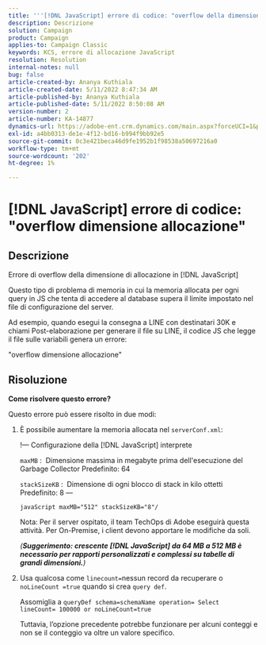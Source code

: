 ```yaml
---
title: '''[!DNL JavaScript] errore di codice: "overflow della dimensione di allocazione"'
description: Descrizione
solution: Campaign
product: Campaign
applies-to: Campaign Classic
keywords: KCS, errore di allocazione JavaScript
resolution: Resolution
internal-notes: null
bug: false
article-created-by: Ananya Kuthiala
article-created-date: 5/11/2022 8:47:34 AM
article-published-by: Ananya Kuthiala
article-published-date: 5/11/2022 8:50:08 AM
version-number: 2
article-number: KA-14877
dynamics-url: https://adobe-ent.crm.dynamics.com/main.aspx?forceUCI=1&pagetype=entityrecord&etn=knowledgearticle&id=e9cf37fa-06d1-ec11-a7b5-0022480a8e40
exl-id: a4bb0313-de1e-4f12-bd16-b994f9bb92e5
source-git-commit: 0c3e421beca46d9fe1952b1f98538a50697216a0
workflow-type: tm+mt
source-wordcount: '202'
ht-degree: 1%

---
```


# [!DNL JavaScript] errore di codice: &quot;overflow dimensione allocazione&quot;

## Descrizione

Errore di overflow della dimensione di allocazione in [!DNL JavaScript]

Questo tipo di problema di memoria in cui la memoria allocata per ogni query in JS che tenta di accedere al database supera il limite impostato nel file di configurazione del server.

Ad esempio, quando esegui la consegna a LINE con destinatari 30K e chiami Post-elaborazione per generare il file su LINE, il codice JS che legge il file sulle variabili genera un errore:

&quot;overflow dimensione allocazione&quot;

## Risoluzione

<b>Come risolvere questo errore?</b>

Questo errore può essere risolto in due modi:

1. È possibile aumentare la memoria allocata nel `serverConf.xml`:

   !— Configurazione della [!DNL JavaScript] interprete

   `maxMB` :  Dimensione massima in megabyte prima dell&#39;esecuzione del Garbage Collector Predefinito: 64

   `stackSizeKB` :  Dimensione di ogni blocco di stack in kilo ottetti Predefinito: 8 —

   `javaScript maxMB="512" stackSizeKB="8"/`

   Nota: Per il server ospitato, il team TechOps di Adobe eseguirà questa attività. Per On-Premise, i client devono apportare le modifiche da soli.

   *(<b>Suggerimento: </b><b>crescente [!DNL JavaScript] da 64 MB a 512 MB è necessario per rapporti personalizzati e complessi su tabelle di grandi dimensioni.</b>)*

2. Usa qualcosa come `linecount=`nessun record da recuperare o `noLineCount =true` quando si crea `query def`.

   Assomiglia a `queryDef schema=schemaName operation= Select lineCount= 100000 or noLineCount=true`

   Tuttavia, l’opzione precedente potrebbe funzionare per alcuni conteggi e non se il conteggio va oltre un valore specifico.

